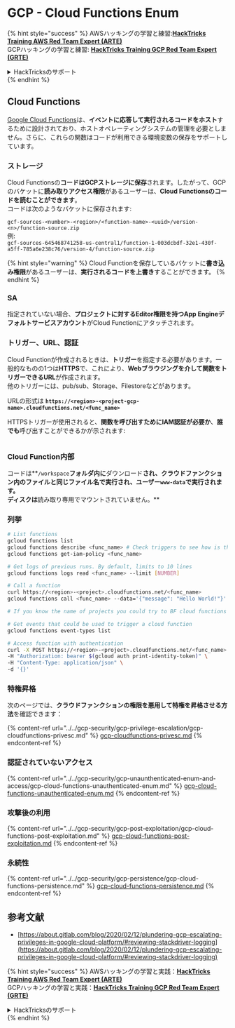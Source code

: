 # GCP - Cloud Functions Enum

{% hint style="success" %}
AWSハッキングの学習と練習:<img src="/.gitbook/assets/image.png" alt="" data-size="line">[**HackTricks Training AWS Red Team Expert (ARTE)**](https://training.hacktricks.xyz/courses/arte)<img src="/.gitbook/assets/image.png" alt="" data-size="line">\
GCPハッキングの学習と練習: <img src="/.gitbook/assets/image (2).png" alt="" data-size="line">[**HackTricks Training GCP Red Team Expert (GRTE)**<img src="/.gitbook/assets/image (2).png" alt="" data-size="line">](https://training.hacktricks.xyz/courses/grte)

<details>

<summary>HackTricksのサポート</summary>

* [**サブスクリプションプラン**](https://github.com/sponsors/carlospolop)をチェック！
* 💬 [**Discordグループ**](https://discord.gg/hRep4RUj7f)または[**telegramグループ**](https://t.me/peass)に**参加**するか、**Twitter** 🐦 [**@hacktricks\_live**](https://twitter.com/hacktricks\_live)**をフォロー**してください。
* **HackTricks**と**HackTricks Cloud**のgithubリポジトリにPRを提出して**ハッキングトリックを共有**してください。

</details>
{% endhint %}

## Cloud Functions <a href="#reviewing-cloud-functions" id="reviewing-cloud-functions"></a>

[Google Cloud Functions](https://cloud.google.com/functions/)は、**イベントに応答して実行されるコードをホスト**するために設計されており、ホストオペレーティングシステムの管理を必要としません。さらに、これらの関数はコードが利用できる環境変数の保存をサポートしています。

### ストレージ

Cloud Functionsの**コードはGCPストレージに保存**されます。したがって、GCPのバケットに**読み取りアクセス権限**があるユーザーは、**Cloud Functionsのコードを読むことができます**。\
コードは次のようなバケットに保存されます:

`gcf-sources-<number>-<region>/<function-name>-<uuid>/version-<n>/function-source.zip`\
例:\
`gcf-sources-645468741258-us-central1/function-1-003dcbdf-32e1-430f-a5ff-785a6e238c76/version-4/function-source.zip`

{% hint style="warning" %}
Cloud Functionを保存しているバケットに**書き込み権限**があるユーザーは、**実行されるコードを上書き**することができます。
{% endhint %}

### SA

指定されていない場合、**プロジェクトに対するEditor権限を持つApp Engineデフォルトサービスアカウント**がCloud Functionにアタッチされます。

### トリガー、URL、認証

Cloud Functionが作成されるときは、**トリガー**を指定する必要があります。一般的なものの1つは**HTTPS**で、これにより、**Webブラウジングを介して関数をトリガーできるURL**が作成されます。\
他のトリガーには、pub/sub、Storage、Filestoreなどがあります。

URLの形式は **`https://<region>-<project-gcp-name>.cloudfunctions.net/<func_name>`**

HTTPSトリガーが使用されると、**関数を呼び出すためにIAM認証が必要か**、**誰でも**呼び出すことができるかが示されます:

<figure><img src="../../../.gitbook/assets/image (3) (1) (1).png" alt=""><figcaption></figcaption></figure>

### Cloud Function内部

コードは**`/workspace`**フォルダ内に**ダウンロード**され、クラウドファンクション内のファイルと同じファイル名で実行され、ユーザー`www-data`で実行されます。\
ディスクは**読み取り専用でマウントされていません。**

### 列挙
```bash
# List functions
gcloud functions list
gcloud functions describe <func_name> # Check triggers to see how is this function invoked
gcloud functions get-iam-policy <func_name>

# Get logs of previous runs. By default, limits to 10 lines
gcloud functions logs read <func_name> --limit [NUMBER]

# Call a function
curl https://<region>-<project>.cloudfunctions.net/<func_name>
gcloud functions call <func_name> --data='{"message": "Hello World!"}'

# If you know the name of projects you could try to BF cloud functions names

# Get events that could be used to trigger a cloud function
gcloud functions event-types list

# Access function with authentication
curl -X POST https://<region>-<project>.cloudfunctions.net/<func_name> \
-H "Authorization: bearer $(gcloud auth print-identity-token)" \
-H "Content-Type: application/json" \
-d '{}'
```
### 特権昇格

次のページでは、**クラウドファンクションの権限を悪用して特権を昇格させる方法**を確認できます：

{% content-ref url="../../gcp-security/gcp-privilege-escalation/gcp-cloudfunctions-privesc.md" %}
[gcp-cloudfunctions-privesc.md](../../gcp-security/gcp-privilege-escalation/gcp-cloudfunctions-privesc.md)
{% endcontent-ref %}

### 認証されていないアクセス

{% content-ref url="../../gcp-security/gcp-unaunthenticated-enum-and-access/gcp-cloud-functions-unauthenticated-enum.md" %}
[gcp-cloud-functions-unauthenticated-enum.md](../../gcp-security/gcp-unaunthenticated-enum-and-access/gcp-cloud-functions-unauthenticated-enum.md)
{% endcontent-ref %}

### 攻撃後の利用

{% content-ref url="../../gcp-security/gcp-post-exploitation/gcp-cloud-functions-post-exploitation.md" %}
[gcp-cloud-functions-post-exploitation.md](../../gcp-security/gcp-post-exploitation/gcp-cloud-functions-post-exploitation.md)
{% endcontent-ref %}

### 永続性

{% content-ref url="../../gcp-security/gcp-persistence/gcp-cloud-functions-persistence.md" %}
[gcp-cloud-functions-persistence.md](../../gcp-security/gcp-persistence/gcp-cloud-functions-persistence.md)
{% endcontent-ref %}

## 参考文献

* [https://about.gitlab.com/blog/2020/02/12/plundering-gcp-escalating-privileges-in-google-cloud-platform/#reviewing-stackdriver-logging](https://about.gitlab.com/blog/2020/02/12/plundering-gcp-escalating-privileges-in-google-cloud-platform/#reviewing-stackdriver-logging)

{% hint style="success" %}
AWSハッキングの学習と実践：<img src="/.gitbook/assets/image.png" alt="" data-size="line">[**HackTricks Training AWS Red Team Expert (ARTE)**](https://training.hacktricks.xyz/courses/arte)<img src="/.gitbook/assets/image.png" alt="" data-size="line">\
GCPハッキングの学習と実践：<img src="/.gitbook/assets/image (2).png" alt="" data-size="line">[**HackTricks Training GCP Red Team Expert (GRTE)**<img src="/.gitbook/assets/image (2).png" alt="" data-size="line">](https://training.hacktricks.xyz/courses/grte)

<details>

<summary>HackTricksのサポート</summary>

* [**サブスクリプションプラン**](https://github.com/sponsors/carlospolop)をチェック！
* 💬 [**Discordグループ**](https://discord.gg/hRep4RUj7f)に参加するか、[**telegramグループ**](https://t.me/peass)に参加するか、**Twitter** 🐦 [**@hacktricks\_live**](https://twitter.com/hacktricks\_live)をフォローする。
* ハッキングトリックを共有するために、[**HackTricks**](https://github.com/carlospolop/hacktricks)と[**HackTricks Cloud**](https://github.com/carlospolop/hacktricks-cloud)のGitHubリポジトリにPRを提出する。

</details>
{% endhint %}

